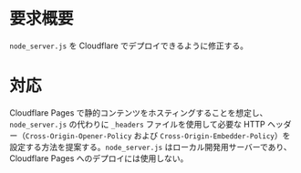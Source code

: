 # 要求概要

`node_server.js` を Cloudflare でデプロイできるように修正する。

# 対応

Cloudflare Pages で静的コンテンツをホスティングすることを想定し、`node_server.js` の代わりに `_headers` ファイルを使用して必要な HTTP ヘッダー（`Cross-Origin-Opener-Policy` および `Cross-Origin-Embedder-Policy`）を設定する方法を提案する。`node_server.js` はローカル開発用サーバーであり、Cloudflare Pages へのデプロイには使用しない。

